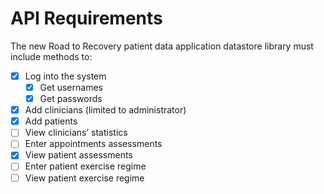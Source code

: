 # API Requirements

The new Road to Recovery patient data application datastore library must include methods to:

- [x] Log into the system
  - [x] Get usernames
  - [x] Get passwords
- [x] Add clinicians (limited to administrator)
- [x] Add patients
- [ ] View clinicians’ statistics
- [ ] Enter appointments assessments
- [x] View patient assessments
- [ ] Enter patient exercise regime
- [ ] View patient exercise regime
